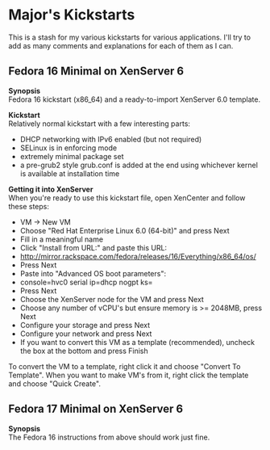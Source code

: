 # Major's Kickstarts
This is a stash for my various kickstarts for various applications.  I'll try to add as many comments and explanations for each of them as I can.

## Fedora 16 Minimal on XenServer 6  
**Synopsis**  
Fedora 16 kickstart (x86_64) and a ready-to-import XenServer 6.0 template.

**Kickstart**  
Relatively normal kickstart with a few interesting parts:  

*  DHCP networking with IPv6 enabled (but not required)  
*  SELinux is in enforcing mode  
*  extremely minimal package set  
*  a pre-grub2 style grub.conf is added at the end using whichever kernel is available at installation time  
  
**Getting it into XenServer**  
When you're ready to use this kickstart file, open XenCenter and follow these steps:  

*  VM -> New VM  
*  Choose "Red Hat Enterprise Linux 6.0 (64-bit)" and press Next  
*  Fill in a meaningful name  
*  Click "Install from URL:" and paste this URL:  
  *  http://mirror.rackspace.com/fedora/releases/16/Everything/x86_64/os/  
*  Press Next  
*  Paste into "Advanced OS boot parameters":  
  *  console=hvc0 serial ip=dhcp nogpt ks=<URL to kickstart file>  
*  Press Next  
*  Choose the XenServer node for the VM and press Next  
*  Choose any number of vCPU's but ensure memory is >= 2048MB, press Next  
*  Configure your storage and press Next  
*  Configure your network and press Next  
*  If you want to convert this VM as a template (recommended), uncheck the box at the bottom and press Finish  

To convert the VM to a template, right click it and choose "Convert To Template".  When you want to make VM's from it, right click the template and choose "Quick Create".  

## Fedora 17 Minimal on XenServer 6
**Synopsis**  
The Fedora 16 instructions from above should work just fine.